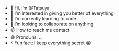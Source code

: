 - 👋 Hi, I’m @Tatsuya
- 👀 I’m interested in giving you better of everything 
- 🌱 I’m currently learning to code
- 💞️ I’m looking to collaborate on anything 
- 📫 How to reach me contact 
- 😄 Pronouns: ...
- ⚡ Fun fact: I keep everything secret 😜

<!---
Wegado/Wegado is a ✨ special ✨ repository because its `README.md` (this file) appears on your GitHub profile.
You can click the Preview link to take a look at your changes.
--->

